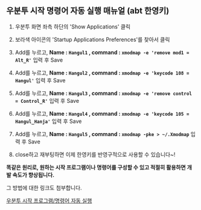 ## 우분투 시작 명령어 자동 실행 매뉴얼 (abt 한영키)

  1. 우분투 화면 좌측 하단의 'Show Applications' 클릭
  
  2. 보라색 아이콘의 'Startup Applications Preferences'를 찾아서 클릭
  
  3. Add를 누르고, __Name : `Hangul1` , command : `xmodmap -e 'remove mod1 = Alt_R'`__ 입력 후 Save
  
  4. Add를 누르고, __Name : `Hangul2` , command : `xmodmap -e 'keycode 108 = Hangul'`__ 입력 후 Save
  
  5. Add를 누르고, __Name : `Hangul3` , command : `xmodmap -e 'remove control = Control_R'`__ 입력 후 Save
  
  6. Add를 누르고, __Name : `Hangul4` , command : `xmodmap -e 'keycode 105 = Hangul_Hanja'`__ 입력 후 Save
  
  7. Add를 누르고, __Name : `Hangul5` , command : `xmodmap -pke > ~/.Xmodmap`__ 입력 후 Save
  
  8. close하고 재부팅하면 이제 한영키를 반영구적으로 사용할 수 있습니다~!
  
__똑같은 원리로, 원하는 시작 프로그램이나 명령어를 구성할 수 있고 적절히 활용하면 개발 속도가 향상됩니다.__
  
  그 방법에 대한 링크도 첨부합니다.
  
  [우분투 시작 프로그램/명령어 자동 실행](https://nonnos11.tistory.com/21)
